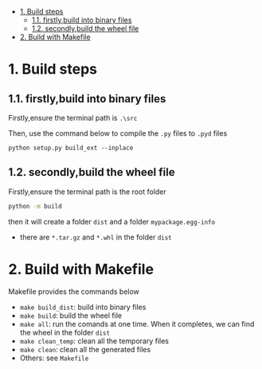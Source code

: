 
<!-- @import "[TOC]" {cmd="toc" depthFrom=1 depthTo=6 orderedList=false} -->

<!-- code_chunk_output -->

- [1. Build steps](#1-build-steps)
  - [1.1. firstly,build into binary files](#11-firstlybuild-into-binary-files)
  - [1.2. secondly,build the wheel file](#12-secondlybuild-the-wheel-file)
- [2. Build with Makefile](#2-build-with-makefile)

<!-- /code_chunk_output -->

# 1. Build steps
## 1.1. firstly,build into binary files
Firstly,ensure the terminal path is `.\src`

Then, use the command below to compile the `.py` files to `.pyd` files

`python setup.py build_ext --inplace`

## 1.2. secondly,build the wheel file
Firstly,ensure the terminal path is the root folder

```bash
python -m build
```
then it will create a folder `dist` and a folder `mypackage.egg-info`
* there are `*.tar.gz` and `*.whl` in the folder `dist`

# 2. Build with Makefile
Makefile provides the commands below
* `make build_dist`: build into binary files
* `make build`: build the wheel file
* `make all`: run the comands at one time. When it completes, we can find the wheel in the folder `dist`
* `make clean_temp`: clean all the temporary files
* `make clean`: clean all the generated files
* Others: see `Makefile`
